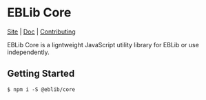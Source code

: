 # EBLib Core

[Site](https://www.enbrau.com/) |
[Doc](https://www.enbrau.com/docs/eblib/#/eblib-core) |
[Contributing]()

EBLib Core is a ligntweight JavaScript utility library for EBLib or use independently. 

## Getting Started

```shell
$ npm i -S @eblib/core
```

